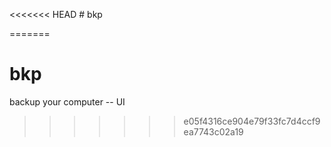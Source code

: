 <<<<<<< HEAD
﻿# bkp


=======
# bkp
backup your computer -- UI 
>>>>>>> e05f4316ce904e79f33fc7d4ccf9ea7743c02a19
